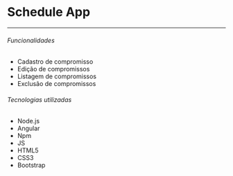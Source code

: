 # Schedule App
-----------------------------------

###### Funcionalidades

* Cadastro de compromisso
* Edição de compromissos
* Listagem de compromissos
* Exclusão de compromissos


###### Tecnologias utilizadas

* Node.js
* Angular
* Npm
* JS
* HTML5
* CSS3
* Bootstrap
